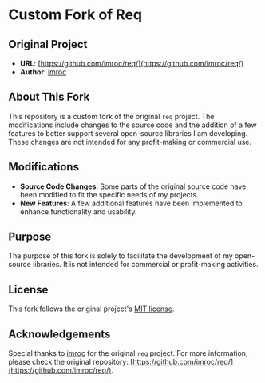 # Custom Fork of Req

## Original Project

- **URL**: [https://github.com/imroc/req/](https://github.com/imroc/req/)
- **Author**: [imroc](https://github.com/imroc)

## About This Fork

This repository is a custom fork of the original `req` project. The modifications include changes to the source code and the addition of a few features to better support several open-source libraries I am developing. These changes are not intended for any profit-making or commercial use.

## Modifications

- **Source Code Changes**: Some parts of the original source code have been modified to fit the specific needs of my projects.
- **New Features**: A few additional features have been implemented to enhance functionality and usability.

## Purpose

The purpose of this fork is solely to facilitate the development of my open-source libraries. It is not intended for commercial or profit-making activities.

## License

This fork follows the original project's [MIT license](https://github.com/imroc/req/blob/master/LICENSE).

## Acknowledgements

Special thanks to [imroc](https://github.com/imroc) for the original `req` project. For more information, please check the original repository: [https://github.com/imroc/req/](https://github.com/imroc/req/).